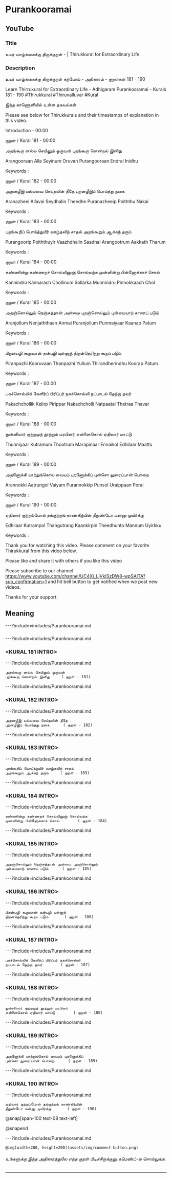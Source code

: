 # Purankooramai 

## YouTube 


### Title 


உயர் வாழ்க்கைக்கு திருக்குறள் - <ADHIGARAM> | Thirukkural for Extraordinary Life  


### Description 


உயர் வாழ்க்கைக்கு திருக்குறள் கற்போம் - அதிகாரம் <ADHIGARAM> - குறள்கள் 181 - 190  


Learn Thirrukural for Extraordinary Life - Adhigaram Purankooramai - Kurals 181 - 190 #Thirukkural #Thiruvalluvar #Kural  


இந்த காணொளியில் உள்ள தகவல்கள் 


<THUMBNAIL POINTS> 


Please see below for Thirukkurals  and their timestamps of explanation in this video. 


Introduction - 00:00 


குறள் / Kural 181 - 00:00 

அறங்கூறா னல்ல செயினும் ஒருவன்
புறங்கூறா னென்றல் இனிது		

Arangooraan Alla  Seyinum  Oruvan
Purangooraan  Endral  Inidhu 		

Keywords : 

குறள் / Kural 182 - 00:00 

அறனழீஇ யல்லவை செய்தலின் தீதே
புறனழீஇப் பொய்த்து நகை		

Aranazheei Allavai  Seydhalin  Theedhe
Puranazheeip  Poiththu  Nakai 		

Keywords : 

குறள் / Kural 183 - 00:00 

புறங்கூறிப் பொய்த்துயிர் வாழ்தலிற் சாதல்
அறங்கூறும் ஆக்கந் தரும்		

Purangoorip Poiththuyir  Vaazhdhalin  Saadhal
Arangootrum  Aakkath  Tharum 		

Keywords : 

குறள் / Kural 184 - 00:00 

கண்ணின்று கண்ணறச் சொல்லினுஞ் சொல்லற்க
முன்னின்று பின்னோக்காச் சொல்		

Kannindru Kannarach  Chollinum  Sollarka
Munnindru  Pinnokkaach  Chol 		

Keywords : 

குறள் / Kural 185 - 00:00 

அறஞ்சொல்லும் நெஞ்சத்தான் அன்மை புறஞ்சொல்லும்
புன்மையாற் காணப் படும்		

Aranjollum Nenjaththaan  Anmai  Puranjollum
Punmaiyaar  Kaanap  Patum 		

Keywords : 

குறள் / Kural 186 - 00:00 

பிறன்பழி கூறுவான் தன்பழி யுள்ளுந்
திறன்தெரிந்து கூறப் படும்		

Piranpazhi Kooruvaan  Thanpazhi  Yullum
Thirandherindhu  Koorap  Patum 		

Keywords : 

குறள் / Kural 187 - 00:00 

பகச்சொல்லிக் கேளிர்ப் பிரிப்பர் நகச்சொல்லி
நட்பாடல் தேற்றா தவர்		

Pakachchollik Kelirp  Pirippar  Nakachcholli
Natpaatal  Thetraa  Thavar 		

Keywords : 

குறள் / Kural 188 - 00:00 

துன்னியார் குற்றமுந் தூற்றும் மரபினர்
என்னைகொல் ஏதிலார் மாட்டு		

Thunniyaar Kutramum  Thootrum  Marapinaar
Ennaikol  Edhilaar  Maattu 		

Keywords : 

குறள் / Kural 189 - 00:00 

அறனோக்கி யாற்றுங்கொல் வையம் புறனோக்கிப்
புன்சொ லுரைப்பான் பொறை		

Arannokki Aatrungol  Vaiyam  Purannokkip
Punsol  Uraippaan  Porai 		

Keywords : 

குறள் / Kural 190 - 00:00 

ஏதிலார் குற்றம்போல் தங்குற்றங் காண்கிற்பின்
தீதுண்டோ மன்னு முயிர்க்கு		

Edhilaar Kutrampol  Thangutrang  Kaankirpin
Theedhunto  Mannum  Uyirkku 		

Keywords : 



Thank you for watching this video. Please comment on your favorite Thirukkural from this video below. 


Please like and share it with others if you like this video 


Please subscribe to our channel https://www.youtube.com/channel/UC4Xi_LjVkISzDW8-wpSAITA?sub_confirmation=1 and hit bell button to get notified when we post new videos. 


Thanks for your support. 


## Meaning 

---?include=includes/Purankooramai.md 

### <ADHIGHARAM INTRO> 

---?include=includes/Purankooramai.md 

### <KURAL 181 INTRO> 

---?include=includes/Purankooramai.md 

```
அறங்கூறா னல்ல செயினும் ஒருவன்
புறங்கூறா னென்றல் இனிது		( குறள் - 181)
```
---?include=includes/Purankooramai.md 

### <KURAL 182 INTRO> 

---?include=includes/Purankooramai.md 

```
அறனழீஇ யல்லவை செய்தலின் தீதே
புறனழீஇப் பொய்த்து நகை		( குறள் - 182)
```
---?include=includes/Purankooramai.md 

### <KURAL 183 INTRO> 

---?include=includes/Purankooramai.md 

```
புறங்கூறிப் பொய்த்துயிர் வாழ்தலிற் சாதல்
அறங்கூறும் ஆக்கந் தரும்		( குறள் - 183)
```
---?include=includes/Purankooramai.md 

### <KURAL 184 INTRO> 

---?include=includes/Purankooramai.md 

```
கண்ணின்று கண்ணறச் சொல்லினுஞ் சொல்லற்க
முன்னின்று பின்னோக்காச் சொல்		( குறள் - 184)
```
---?include=includes/Purankooramai.md 

### <KURAL 185 INTRO> 

---?include=includes/Purankooramai.md 

```
அறஞ்சொல்லும் நெஞ்சத்தான் அன்மை புறஞ்சொல்லும்
புன்மையாற் காணப் படும்		( குறள் - 185)
```
---?include=includes/Purankooramai.md 

### <KURAL 186 INTRO> 

---?include=includes/Purankooramai.md 

```
பிறன்பழி கூறுவான் தன்பழி யுள்ளுந்
திறன்தெரிந்து கூறப் படும்		( குறள் - 186)
```
---?include=includes/Purankooramai.md 

### <KURAL 187 INTRO> 

---?include=includes/Purankooramai.md 

```
பகச்சொல்லிக் கேளிர்ப் பிரிப்பர் நகச்சொல்லி
நட்பாடல் தேற்றா தவர்		( குறள் - 187)
```
---?include=includes/Purankooramai.md 

### <KURAL 188 INTRO> 

---?include=includes/Purankooramai.md 

```
துன்னியார் குற்றமுந் தூற்றும் மரபினர்
என்னைகொல் ஏதிலார் மாட்டு		( குறள் - 188)
```
---?include=includes/Purankooramai.md 

### <KURAL 189 INTRO> 

---?include=includes/Purankooramai.md 

```
அறனோக்கி யாற்றுங்கொல் வையம் புறனோக்கிப்
புன்சொ லுரைப்பான் பொறை		( குறள் - 189)
```
---?include=includes/Purankooramai.md 

### <KURAL 190 INTRO> 

---?include=includes/Purankooramai.md 

```
ஏதிலார் குற்றம்போல் தங்குற்றங் காண்கிற்பின்
தீதுண்டோ மன்னு முயிர்க்கு		( குறள் - 190)
```
@snap[span-100 text-08 text-left]
<div class="conclusion" >
<CONCLUSION>

</div>

@snapend


---?include=includes/Purankooramai.md 


`@img[width=200, height=200](assets/img/comment-button.png)` 


###### உங்களுக்கு இந்த அதிகாரத்துலே எந்த குறள் பிடிச்சிருக்குனு கமெண்ட்-ல சொல்லுங்க. 


--- 


